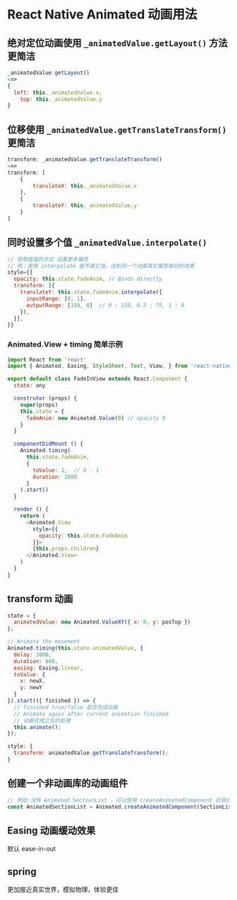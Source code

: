 # React Native Animated 动画用法

## 绝对定位动画使用 `_animatedValue.getLayout()` 方法更简洁

```js
_animatedValue.getLayout()
<=>
{
  left: this._animatedValue.x,
    top: this._animatedValue.y
}
```

## 位移使用 `_animatedValue.getTranslateTransform()` 更简洁

```js
transform: _animatedValue.getTranslateTransform()
<=>
transform: [
    {
        translateX: this._animatedValue.x
    },
    {
        translateY: this._animatedValue.y
    }
]
```

## 同时设置多个值 `_animatedValue.interpolate()`

```js
// 使用插值的方式 设置更多属性
// 例：使用 interpolate 赋予其它值，达到同一个动画其它属性联动的效果
style={{
  opacity: this.state.fadeAnim, // Binds directly
  transform: [{
    translateY: this.state.fadeAnim.interpolate({
      inputRange: [0, 1],
      outputRange: [150, 0]  // 0 : 150, 0.5 : 75, 1 : 0
    }),
  }],
}}
```

### Animated.View + timing 简单示例

```js
import React from 'react'
import { Animated, Easing, StyleSheet, Text, View, } from 'react-native'

export default class FadeInView extends React.Component {
  state: any

  construtor (props) {
    super(props)
    this.state = {
      fadeAnim: new Animated.Value(0) // opacity 0
    }
  }

  componentDidMount () {
    Animated.timing(
      this.state.fadeAnim,
      {
        toValue: 1,  // 0 - 1
        duration: 2000
      }
    ).start()
  }

  render () {
    return (
      <Animated.View
        style={{
          opacity: this.state.FadeAnim
        }}>
        {this.props.children}
      </Animated.View>
    )
  }
}
```

## transform 动画

```js
state = {
  animatedValue: new Animated.ValueXY({ x: 0, y: posTop })
};

// Animate the movement
Animated.timing(this.state.animatedValue, {
  delay: 1000,
  duration: 800,
  easing: Easing.linear,
  toValue: {
    x: newX,
    y: newY
  }
}).start(({ finished }) => {
  // finished true/false 是否完成动画
  // Animate again after current animation finished
  // 动画完成之后的处理
  this.animate();
});

style: {
  transform: animatedValue.getTranslateTransform();
}
```

## 创建一个非动画库的动画组件

```js
// 例如 没有 Animated.SectionList ，可以使用 createAnimatedComponent 封装成动画组件
const AnimatedSectionList = Animated.createAnimatedComponent(SectionList);
```

## Easing 动画缓动效果

默认 ease-in-out

## spring 

 更加接近真实世界，模拟物理，体验更佳
